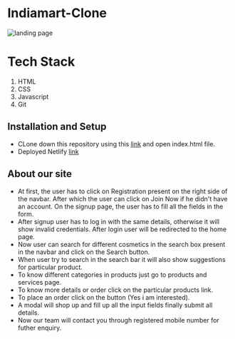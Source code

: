 # Indiamart-Clone
![landing page](https://user-images.githubusercontent.com/55716054/174482900-4ef97006-4cca-4cf3-975e-90eeca4d49d4.jpg)

# Tech Stack
 1. HTML
 2. CSS
 3. Javascript
 4. Git

## Installation and Setup
* CLone down this repository using this [link](https://github.com/shabh2412/Indiamart-Clone/) and open index.html file.
* Deployed Netlify [link](https://indiamart-clone-masai.netlify.app/)


## About our site

* At first, the user has to click on Registration present on the right side of the navbar. After which the user can click on Join Now if he didn't have an account. On the signup page, the user has to fill all the fields in the form.
* After signup user has to log in with the same details, otherwise it will show invalid credentials. After login user will be redirected to the home page.
* Now user can search for different cosmetics in the search box present in the navbar and click on the Search button.
* When user try to search in the search bar it will also show suggestions for particular product.
* To know different categories in products just go to products and services page.
* To know more details or order click on the particular products link.
* To place an order click on the button (Yes i am interested).
* A modal will shop up and fill up all the input fields finally submit all details.
* Now our team will contact you through registered mobile number for futher enquiry.
